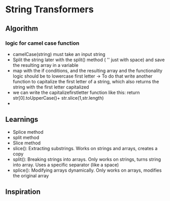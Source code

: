 # String Transformers

## Algorithm

### logic for camel case function 
 - camelCase(string) must take an input string
 - Split the string later with the split() method ( '' just with space) and save the resulting array in a variable
 - map with the if conditions, and the resulting array and the functionality logic should be to lowercase first letter ->
To do that write another function to capitalize the first letter of a string, which also returns the string with the first letter capitalized 
 - we can write the capitalizefirstletter function like this: 
 return str[0].toUpperCase()+ str.slice(1,str.length)  
 - 
## Learnings 
- Splice method
- split method
- Slice method
- slice(): Extracting substrings. Works on strings and arrays, creates a copy
- split(): Breaking strings into arrays. Only works on strings, turns string into array. Uses a specific separator (like a space) 
- splice(): Modifying arrays dynamically. Only works on arrays, modifies the original array




## Inspiration 

